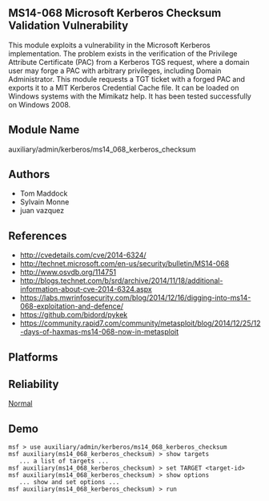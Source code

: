 ## MS14-068 Microsoft Kerberos Checksum Validation Vulnerability

This module exploits a vulnerability in the Microsoft 
Kerberos implementation. The problem exists in the 
verification of the Privilege Attribute Certificate (PAC) 
from a Kerberos TGS request, where a domain user may forge a 
PAC with arbitrary privileges, including Domain 
Administrator. This module requests a TGT ticket with a 
forged PAC and exports it to a MIT Kerberos Credential Cache 
file. It can be loaded on Windows systems with the Mimikatz 
help. It has been tested successfully on Windows 2008.


## Module Name
auxiliary/admin/kerberos/ms14_068_kerberos_checksum

## Authors
* Tom Maddock
* Sylvain Monne
* juan vazquez


## References
* http://cvedetails.com/cve/2014-6324/
* http://technet.microsoft.com/en-us/security/bulletin/MS14-068
* http://www.osvdb.org/114751
* http://blogs.technet.com/b/srd/archive/2014/11/18/additional-information-about-cve-2014-6324.aspx
* https://labs.mwrinfosecurity.com/blog/2014/12/16/digging-into-ms14-068-exploitation-and-defence/
* https://github.com/bidord/pykek
* https://community.rapid7.com/community/metasploit/blog/2014/12/25/12-days-of-haxmas-ms14-068-now-in-metasploit




## Platforms


## Reliability
[Normal](https://github.com/rapid7/metasploit-framework/wiki/Exploit-Ranking)

## Demo

```
msf > use auxiliary/admin/kerberos/ms14_068_kerberos_checksum
msf auxiliary(ms14_068_kerberos_checksum) > show targets
   ... a list of targets ...
msf auxiliary(ms14_068_kerberos_checksum) > set TARGET <target-id>
msf auxiliary(ms14_068_kerberos_checksum) > show options
   ... show and set options ...
msf auxiliary(ms14_068_kerberos_checksum) > run
```
    
    